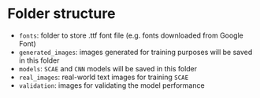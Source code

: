 # Folder structure
* `fonts`: folder to store .ttf font file (e.g. fonts downloaded from Google Font)
* `generated_images`: images generated for training purposes will be saved in this folder
* `models`: `SCAE` and `CNN` models will be saved in this folder
* `real_images`: real-world text images for training `SCAE`
* `validation`: images for validating the model performance